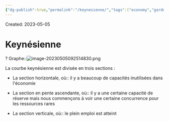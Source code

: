 ```yaml
---
{"dg-publish":true,"permalink":"/keynesienne/","tags":["economy","gardenEntry","gardenEntry","gardenEntry","gardenEntry","gardenEntry","gardenEntry","gardenEntry","gardenEntry","gardenEntry"]}
---
```


Created: 2023-05-05

# Keynésienne
?
Graphe::![image-20230505092514830.png](/img/user/assets/Keyn%C3%A9sienne/image-20230505092514830.png)
<!--SR:!2023-08-25,68,250-->

La courbe keynésienne est divisée en trois sections :
-   La section horizontale, où:: il y a beaucoup de capacités inutilisées dans l'économie
<!--SR:!2023-08-28,70,250-->
-   La section en pente ascendante, où:: il y a une certaine capacité de réserve mais nous commençons à voir une certaine concurrence pour les ressources rares
<!--SR:!2023-09-26,81,230-->
-   La section verticale, où:: le plein emploi est atteint
<!--SR:!2023-08-13,62,250-->